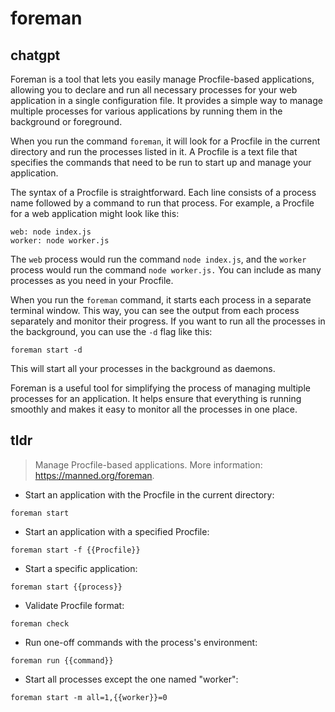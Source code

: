 # foreman 
## chatgpt 
Foreman is a tool that lets you easily manage Procfile-based applications, allowing you to declare and run all necessary processes for your web application in a single configuration file. It provides a simple way to manage multiple processes for various applications by running them in the background or foreground.

When you run the command `foreman`, it will look for a Procfile in the current directory and run the processes listed in it. A Procfile is a text file that specifies the commands that need to be run to start up and manage your application.

The syntax of a Procfile is straightforward. Each line consists of a process name followed by a command to run that process. For example, a Procfile for a web application might look like this:

```
web: node index.js
worker: node worker.js
```

The `web` process would run the command `node index.js`, and the `worker` process would run the command `node worker.js.` You can include as many processes as you need in your Procfile.

When you run the `foreman` command, it starts each process in a separate terminal window. This way, you can see the output from each process separately and monitor their progress. If you want to run all the processes in the background, you can use the `-d` flag like this:

```
foreman start -d
```

This will start all your processes in the background as daemons.

Foreman is a useful tool for simplifying the process of managing multiple processes for an application. It helps ensure that everything is running smoothly and makes it easy to monitor all the processes in one place. 

## tldr 
 
> Manage Procfile-based applications.
> More information: <https://manned.org/foreman>.

- Start an application with the Procfile in the current directory:

`foreman start`

- Start an application with a specified Procfile:

`foreman start -f {{Procfile}}`

- Start a specific application:

`foreman start {{process}}`

- Validate Procfile format:

`foreman check`

- Run one-off commands with the process's environment:

`foreman run {{command}}`

- Start all processes except the one named "worker":

`foreman start -m all=1,{{worker}}=0`

